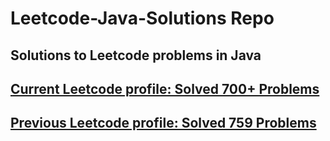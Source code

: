# Leetcode-Java-Solutions Repo

## Solutions to Leetcode problems in Java

## [Current Leetcode profile: Solved 700+ Problems](https://leetcode.com/varunsjsu/)
## [Previous Leetcode profile: Solved 759 Problems](https://leetcode.com/varunu28/)
